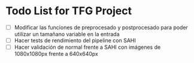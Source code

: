 # Todo List for TFG Project

- [ ] Modificar las funciones de preprocesado y postprocesado para poder utilizar un tamañano variable en la entrada
- [ ] Hacer tests de rendimiento del pipeline con SAHI
- [ ] Hacer validación de normal frente a SAHI con imágenes de 1080x1080px frente a 640x640px
